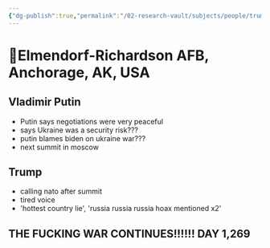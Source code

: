 ```yaml
---
{"dg-publish":true,"permalink":"/02-research-vault/subjects/people/trump/trump-putin-summit/","tags":["trump","summit"],"created":"2025-08-15T14:38:33.377-04:00","updated":"2025-08-16T05:36:09.525-04:00"}
---
```


# **📍Elmendorf-Richardson AFB, Anchorage, AK, USA**
## Vladimir Putin
- Putin says negotiations were very peaceful
- says Ukraine was a security risk???
- putin blames biden on ukraine war???
- next summit in moscow

## Trump
- calling nato after summit
- tired voice 
- 'hottest country lie', 'russia russia russia hoax mentioned x2'

## THE FUCKING WAR CONTINUES!!!!!! DAY 1,269